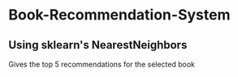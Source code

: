 # Book-Recommendation-System
## Using sklearn's NearestNeighbors

Gives the top 5 recommendations for the selected book
